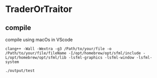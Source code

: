 # TraderOrTraitor
## compile
compile using macOs in VScode
```
clang++ -Wall -Wextra -g3 /Path/to/your/file -o /Path/to/your/file/fileName -I/opt/homebrew/opt/sfml/include -L/opt/homebrew/opt/sfml/lib -lsfml-graphics -lsfml-window -lsfml-system
```
```
./output/test
```

